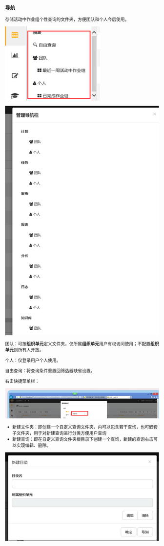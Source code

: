 ### 导航
存储活动中作业组个性查询的文件夹，方便团队和个人今后使用。

![](./images/导航1.png)

![](./images/导航2.png)

团队：可按**组织单元**定义文件夹，仅所属**组织单元**用户有权访问使用；不配置**组织单元**则所有人开放。

个人：仅登录用户个人使用。

自由查询：将查询条件重置回筛选器缺省设置。

右击快捷菜单栏：

![](./images/导航3.png)

* 新建文件夹：即创建一个自定义查询文件夹，内可以包含若干查询，也可嵌套子文件夹，用于对新建查询进行分类方便用户查询
* 新建查询：即在自定义查询文件夹根目录下创建一个查询，新建的查询右击可以实现编辑、删除。

![](./images/导航4.png)